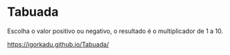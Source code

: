 # Tabuada
Escolha o valor positivo ou negativo, o resultado é o multiplicador de 1 a 10.




https://igorkadu.github.io/Tabuada/
